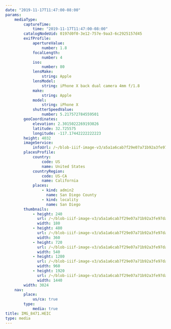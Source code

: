 ```yaml
---
date: "2019-11-17T11:47:00-08:00"
params:
    mediaType:
        captureTime:
            time: "2019-11-17T11:47:00-08:00"
        catalogNodeUid: 0197d0f0-3e12-757e-9aa3-6c2925157d45
        exifProfile:
            apertureValue:
                number: 1.8
            focalLength:
                number: 4
            iso:
                number: 80
            lensMake:
                string: Apple
            lensModel:
                string: iPhone X back dual camera 4mm f/1.8
            make:
                string: Apple
            model:
                string: iPhone X
            shutterSpeedValue:
                number: 5.217572784559501
        geoCoordinates:
            elevation: 2.3015022269193026
            latitude: 32.725575
            longitude: -117.17442222222223
        height: 4032
        imageService:
            infoUrl: /~/blob-iiif-image-v3/a5a1a6cab7f29e07a71b92a3fe97da5413c567f8e07f41fa847777f6b5463f9f/info.json
        placesProfile:
            country:
                code: US
                name: United States
            countryRegion:
                code: US-CA
                name: California
            places:
                - kind: admin2
                  name: San Diego County
                - kind: locality
                  name: San Diego
        thumbnails:
            - height: 240
              url: /~/blob-iiif-image-v3/a5a1a6cab7f29e07a71b92a3fe97da5413c567f8e07f41fa847777f6b5463f9f/full/180%2C240/0/default.jpg
              width: 180
            - height: 480
              url: /~/blob-iiif-image-v3/a5a1a6cab7f29e07a71b92a3fe97da5413c567f8e07f41fa847777f6b5463f9f/full/360%2C480/0/default.jpg
              width: 360
            - height: 720
              url: /~/blob-iiif-image-v3/a5a1a6cab7f29e07a71b92a3fe97da5413c567f8e07f41fa847777f6b5463f9f/full/540%2C720/0/default.jpg
              width: 540
            - height: 1280
              url: /~/blob-iiif-image-v3/a5a1a6cab7f29e07a71b92a3fe97da5413c567f8e07f41fa847777f6b5463f9f/full/960%2C1280/0/default.jpg
              width: 960
            - height: 1920
              url: /~/blob-iiif-image-v3/a5a1a6cab7f29e07a71b92a3fe97da5413c567f8e07f41fa847777f6b5463f9f/full/1440%2C1920/0/default.jpg
              width: 1440
        width: 3024
    nav:
        place:
            us/ca: true
        type:
            media: true
title: IMG_8471.HEIC
type: media
---
```


